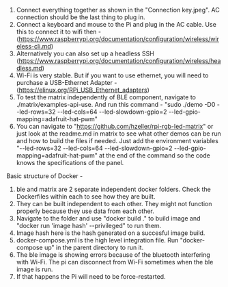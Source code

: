 1. Connect everything together as shown in the "Connection key.jpeg". AC connection should be the last thing to plug in.
2. Connect a keyboard and mouse to the Pi and plug in the AC cable. Use this to connect it to wifi then - (https://www.raspberrypi.org/documentation/configuration/wireless/wireless-cli.md)
3. Alternatively you can also set up a headless SSH (https://www.raspberrypi.org/documentation/configuration/wireless/headless.md)
4. Wi-Fi is very stable. But if you want to use ethernet, you will need to purchase a USB-Ethernet Adapter - (https://elinux.org/RPi_USB_Ethernet_adapters)
5. To test the matrix independently of BLE component, navigate to ./matrix/examples-api-use. And run this command - "sudo ./demo -D0 --led-rows=32 --led-cols=64 --led-slowdown-gpio=2 --led-gpio-mapping=adafruit-hat-pwm"
6. You can navigate to "https://github.com/hzeller/rpi-rgb-led-matrix" or just look at the readme.md in matrix to see what other demos can be run and how to build the files if needed. Just add the environment variables "--led-rows=32 --led-cols=64 --led-slowdown-gpio=2 --led-gpio-mapping=adafruit-hat-pwm" at the end of the command so the code knows the specifications of the panel.


Basic structure of Docker -
1. ble and matrix are 2 separate independent docker folders. Check the Dockerfiles within each to see how they are built.
2. They can be built independent to each other. They might not function properly because they use data from each other.
3. Navigate to the folder and use "docker build ." to build image and "docker run 'image hash' --privileged" to run them.
4. Image hash here is the hash generated on a succesful image build.
5. docker-compose.yml is the high level integration file. Run "docker-compose up" in the parent directory to run it.
6. The ble image is showing errors because of the bluetooth interfering with Wi-Fi. The pi can disconnect from Wi-Fi sometimes when the ble image is run.
7. If that happens the Pi will need to be force-restarted.